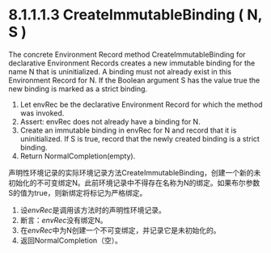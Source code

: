 # 8.1.1.1.3 CreateImmutableBinding ( N, S )

The concrete Environment Record method CreateImmutableBinding for declarative Environment Records creates a new immutable binding for the name N that is uninitialized. A binding must not already exist in this Environment Record for N. If the Boolean argument S has the value true the new binding is marked as a strict binding.

1. Let envRec be the declarative Environment Record for which the method was invoked.
2. Assert: envRec does not already have a binding for N.
3. Create an immutable binding in envRec for N and record that it is uninitialized. If S is true, record that the newly created binding is a strict binding.
4. Return NormalCompletion(empty).

声明性环境记录的实际环境记录方法CreateImmutableBinding，创建一个新的未初始化的不可变绑定N。此前环境记录中不得存在名称为N的绑定。如果布尔参数S的值为true，则新绑定将标记为严格绑定。

1. 设*envRec*是调用该方法时的声明性环境记录。
2. 断言：*envRec*没有绑定N。
3. 在*envRec*中为N创建一个不可变绑定，并记录它是未初始化的。
4. 返回NormalCompletion（空）。